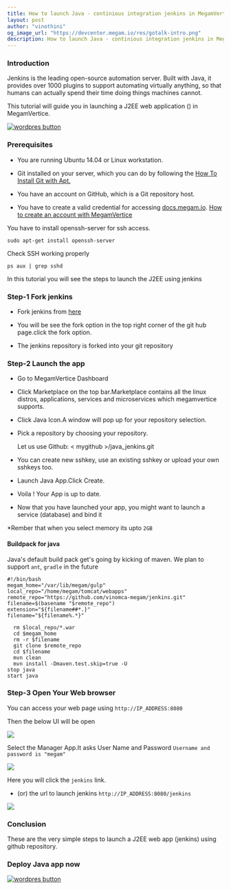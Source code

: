 ```yaml
---
title: How to launch Java - continious integration jenkins in MegamVertice
layout: post
author: "vinothini"
og_image_url: "https://devcenter.megam.io/res/gotalk-intro.png"
description: How to launch Java - continious integration jenkins in MegamVertice
---
```


### **Introduction**

Jenkins is the leading open-source automation server. Built with Java, it provides over 1000 plugins to support automating virtually anything, so that humans can actually spend their time doing things machines cannot.

This tutorial will guide you in launching a J2EE web application () in MegamVertice.

<a href="https://docs.megam.io/installation/prequisites/" target="_blank">
<img src="https://s3-ap-southeast-1.amazonaws.com/megampub/images/vertice/DEPLOY-TO-MEGAM-VERTICE-BIG.png " alt="wordpres button" /></a>


### **Prerequisites**

* You are running Ubuntu 14.04 or Linux workstation.

* Git installed on your server, which you can do by following the [How To Install Git with Apt.](https://www.digitalocean.com/community/tutorials/how-to-install-git-on-ubuntu-14-04)

* You have an account on GitHub, which is a Git repository host.

* You have to create a valid credential for accessing [docs.megam.io](https://docs.megam.io/overview/tour/). [How to create an account with MegamVertice](https://devcenter.megam.io/getting-started-in-megamvertice-open-source-cloud-hosting)

You have to install openssh-server for ssh access.

	sudo apt-get install openssh-server

Check SSH working properly

	ps aux | grep sshd

In this tutorial you will see the steps to launch the J2EE using jenkins

### Step-1 Fork jenkins

* Fork jenkins from [here](https://github.com/verticeapps/java_jenkins.git)

* You will be see the fork option in the top right corner of the git hub page.click the fork option.

* The jenkins repository is forked into your git repository


### Step-2 Launch the app
* Go to MegamVertice Dashboard

* Click Marketplace on the top bar.Marketplace contains all the linux distros, applications, services and microservices which megamvertice supports.

* Click Java Icon.A window will pop up for your repository selection.

* Pick a repository by choosing your repository.

  Let us use Github: < mygithub >/java_jenkins.git

* You can create new sshkey, use an existing sshkey or upload your own sshkeys too.

* Launch Java App.Click Create.

* Voila ! Your App is up to date.

* Now that you have launched your app, you might want to launch a service (database) and bind it

*Rember that when you select memory its upto `2GB`


#### Buildpack for java
Java's default build pack get's going by kicking of maven. We plan to support `ant`, `gradle` in the future

	#!/bin/bash
	megam_home="/var/lib/megam/gulp"
	local_repo="/home/megam/tomcat/webapps"
	remote_repo="https://github.com/vinomca-megam/jenkins.git"
	filename=$(basename "$remote_repo")
	extension="${filename##*.}"
	filename="${filename%.*}"

      rm $local_repo/*.war
      cd $megam_home
      rm -r $filename
      git clone $remote_repo
      cd $filename
      mvn clean
      mvn install -Dmaven.test.skip=true -U
    stop java
    start java



### **Step-3 Open Your Web browser**
  You can access your web page using `http://IP_ADDRESS:8080`

Then the below UI will be open

![](/content/images/2016/05/1-2.png)

Select the Manager App.It asks User Name and Password
`Username and password is "megam"`

![](/content/images/2016/05/j2.png)

Here you will click the `jenkins` link.
* (or) the url to launch jenkins
`http://IP_ADDRESS:8080/jenkins`

![](/content/images/2016/05/j3.png)


### Conclusion

These are the very simple steps to launch a J2EE web app (jenkins) using github repository.


### Deploy Java app now

<a href="https://docs.megam.io/installation/prequisites/" target="_blank">
<img src="https://s3-ap-southeast-1.amazonaws.com/megampub/images/vertice/DEPLOY-TO-MEGAM-VERTICE-BIG.png " alt="wordpres button" /></a>
